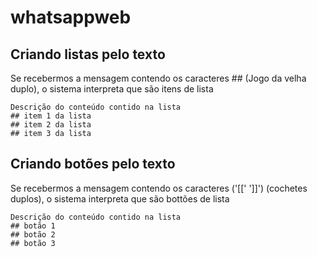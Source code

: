 # whatsappweb

## Criando listas pelo texto

Se recebermos a mensagem contendo os caracteres ## (Jogo da velha duplo), o sistema interpreta que são itens de lista

```
Descrição do conteúdo contido na lista
## item 1 da lista
## item 2 da lista
## item 3 da lista
```



## Criando botões pelo texto

Se recebermos a mensagem contendo os caracteres ('[[' ']]') (cochetes duplos), o sistema interpreta que são bottões de lista

```
Descrição do conteúdo contido na lista
## botão 1
## botão 2
## botão 3
```